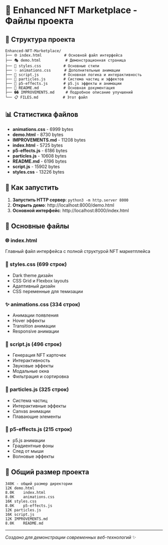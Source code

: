 # 🎨 Enhanced NFT Marketplace - Файлы проекта

## 📁 Структура проекта

```
Enhanced-NFT-Marketplace/
├── 🌐 index.html          # Основной файл интерфейса
├── 🎭 demo.html           # Демонстрационная страница
├── 🎨 styles.css          # Основные стили
├── ✨ animations.css      # Дополнительные анимации
├── 🎯 script.js           # Основная логика и интерактивность
├── 🌟 particles.js        # Система частиц и эффектов
├── 🎪 p5-effects.js       # p5.js эффекты и анимации
├── 📖 README.md           # Основная документация
├── �� IMPROVEMENTS.md     # Подробное описание улучшений
└── 📋 FILES.md           # Этот файл
```

## 📊 Статистика файлов

- **animations.css** - 6999 bytes
- **demo.html** - 8730 bytes
- **IMPROVEMENTS.md** - 11208 bytes
- **index.html** - 5725 bytes
- **p5-effects.js** - 6186 bytes
- **particles.js** - 10608 bytes
- **README.md** - 6196 bytes
- **script.js** - 15902 bytes
- **styles.css** - 13226 bytes

## 🚀 Как запустить

1. **Запустить HTTP сервер**: `python3 -m http.server 8000`
2. **Открыть демо**: http://localhost:8000/demo.html
3. **Основной интерфейс**: http://localhost:8000/index.html

## 🎯 Основные файлы

### 🌐 index.html
Главный файл интерфейса с полной структурой NFT маркетплейса

### 🎨 styles.css (699 строк)
- Dark theme дизайн
- CSS Grid и Flexbox layouts
- Адаптивный дизайн
- CSS переменные для темизации

### ✨ animations.css (334 строк)
- Анимации появления
- Hover эффекты
- Transition анимации
- Responsive анимации

### 🎯 script.js (496 строк)
- Генерация NFT карточек
- Интерактивность
- Звуковые эффекты
- Модальные окна
- Фильтрация и сортировка

### 🌟 particles.js (325 строк)
- Система частиц
- Интерактивные эффекты
- Canvas анимации
- Плавающие элементы

### 🎪 p5-effects.js (215 строк)
- p5.js анимации
- Градиентные фоны
- След от мыши
- Волновые эффекты

## 💾 Общий размер проекта

```
340K - общий размер директории
12K	demo.html
8.0K	index.html
8.0K	animations.css
16K	styles.css
8.0K	p5-effects.js
12K	particles.js
16K	script.js
12K	IMPROVEMENTS.md
8.0K	README.md
```

---
*Создано для демонстрации современных веб-технологий* ✨
